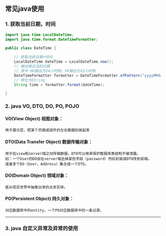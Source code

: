 ## 常见java使用
### 1. 获取当前日期，时间
```java
import java.time.LocalDateTime;
import java.time.format.DateTimeFormatter;

public class DateTime {

    // 获取当前日期+时间
    LocalDateTime dateTime = LocalDateTime.now(); 
    // 输出格式话的日期
    // 其中 HH输出为24小时制，hh输出为12小时制
    DateTimeFormatter formatter = DateTimeFormatter.ofPattern("yyyyMMdd HH:mm:ss");
    // 转化为String
    String time = formatter.format(dateTime);

}
```

### 2. java VO, DTO, DO, PO, POJO
#### VO(View Object) 视图对象：
    用于展示层，把某个页面或组件的左右数据封装起来

#### DTO(Data Transfer Object) 数据传输对象：
    用于在view和server端之间传输数据。DTO可以用来保护数据库表结构不被泄露。
    如：一个User的DO会在server端去掉某些字段（password）然后封装成DTO传到前端。
    或者多个DO（User，Address）集合成一个DTO。

#### DO(Domain Object) 领域对象：
    是从现实世界中抽象出来的业务实体。

#### PO(Persistent Object) 持久对象：
    对应数据库中的entity，一个PO对应数据库中的一条记录。
    
---

### 3. java 自定义异常及异常的使用


